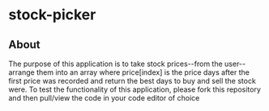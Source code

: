 # stock-picker

## About
The purpose of this application is to take stock prices--from the user--arrange them into an array where price[index] is the price days after the first price was recorded and return the best days to buy and sell the stock were. To test the functionality of this application, please fork this repository and then pull/view the code in your code editor of choice
